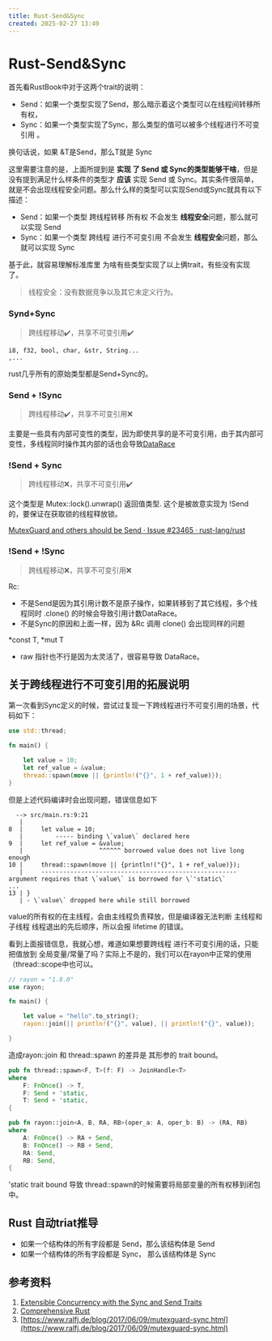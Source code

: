 ```yaml
---
title: Rust-Send&Sync
created: 2025-02-27 13:49
---
```



<!-- markdownlint-disable MD025 -->

# Rust-Send&Sync

首先看RustBook中对于这两个trait的说明：

- Send：如果一个类型实现了Send，那么暗示着这个类型可以在线程间转移所有权，
- Sync：如果一个类型实现了Sync，那么类型的值可以被多个线程进行不可变引用 。

换句话说，如果 &T是Send，那么T就是 Sync

这里需要注意的是，上面所提到是 **实现 了 Send 或 Sync的类型能够干啥**，但是没有提到满足什么样条件的类型才 **应该** 实现 Send 或 Sync。其实条件很简单，就是不会出现线程安全问题。那么什么样的类型可以实现Send或Sync就具有以下描述：

- Send：如果一个类型 跨线程转移 所有权 不会发生 **线程安全**问题，那么就可以实现 Send
- Sync：如果一个类型 跨线程 进行不可变引用 不会发生 **线程安全**问题，那么就可以实现 Sync

基于此，就容易理解标准库里 为啥有些类型实现了以上俩trait，有些没有实现了。

> 线程安全：没有数据竞争以及其它未定义行为。

### Synd+Sync

> 跨线程移动✔️，共享不可变引用✔️

```text
i8, f32, bool, char, &str, String...
,...
```

rust几乎所有的原始类型都是Send+Sync的。

### Send + !Sync

> 跨线程移动✔️，共享不可变引用❌

主要是一些具有内部可变性的类型，因为即使共享的是不可变引用，由于其内部可变性，多线程同时操作其内部的话也会导致[DataRace](https://zhida.zhihu.com/search?content_id=238537906&content_type=Article&match_order=1&q=DataRace&zhida_source=entity)

### !Send + Sync

> 跨线程移动❌，共享不可变引用✔️

这个类型是 Mutex<T>::lock().unwrap() 返回值类型. 这个是被故意实现为 !Send 的，要保证在获取锁的线程释放锁。

[MutexGuard and others should be Send · Issue #23465 · rust-lang/rust](https://link.zhihu.com/?target=https%3A//github.com/rust-lang/rust/issues/23465)

### !Send + !Sync

> 跨线程移动❌，共享不可变引用❌

Rc<T>:

- 不是Send是因为其引用计数不是原子操作，如果转移到了其它线程，多个线程同时 .clone() 的时候会导致引用计数DataRace。
- 不是Sync的原因和上面一样，因为 &Rc<T> 调用 clone() 会出现同样的问题

\*const T, \*mut T

- raw 指针也不行是因为太灵活了，很容易导致 DataRace。

## 关于跨线程进行不可变引用的拓展说明

第一次看到Sync定义的时候，尝试过复现一下跨线程进行不可变引用的场景，代码如下：

```rust
use std::thread;

fn main() {

    let value = 10;
    let ref_value = &value;
    thread::spawn(move || {println!("{}", 1 + ref_value)});
}
```

但是上述代码编译时会出现问题，错误信息如下

```text
  --> src/main.rs:9:21
   |
8  |     let value = 10;
   |         ----- binding \`value\` declared here
9  |     let ref_value = &value;
   |                     ^^^^^^ borrowed value does not live long enough
10 |     thread::spawn(move || {println!("{}", 1 + ref_value)});
   |     ------------------------------------------------------ argument requires that \`value\` is borrowed for \`'static\`
...
13 | }
   | - \`value\` dropped here while still borrowed
```

value的所有权的在主线程，会由主线程负责释放，但是编译器无法判断 主线程和子线程 线程退出的先后顺序，所以会报 lifetime 的错误。

看到上面报错信息，我就心想，难道如果想要跨线程 进行不可变引用的话，只能把值放到 全局变量/常量了吗？实际上不是的，我们可以在rayon中正常的使用（thread::scope中也可以。

```rust
// rayon = "1.8.0"
use rayon;

fn main() {

    let value = "hello".to_string();
    rayon::join(|| println!("{}", value), || println!("{}", value));

}
```

造成rayon::join 和 thread::spawn 的差异是 其形参的 trait bound。

```rust
pub fn thread::spawn<F, T>(f: F) -> JoinHandle<T>
where
    F: FnOnce() -> T,
    F: Send + 'static,
    T: Send + 'static,
{

pub fn rayon::join<A, B, RA, RB>(oper_a: A, oper_b: B) -> (RA, RB)
where
    A: FnOnce() -> RA + Send,
    B: FnOnce() -> RB + Send,
    RA: Send,
    RB: Send,
{
```

'static trait bound 导致 thread::spawn的时候需要将局部变量的所有权移到闭包中。

## Rust 自动triat推导

- 如果一个结构体的所有字段都是 Send，那么该结构体是 Send
- 如果一个结构体的所有字段都是 Sync， 那么该结构体是 Sync

## 参考资料

1. [Extensible Concurrency with the Sync and Send Traits](hhttps://doc.rust-lang.org/book/ch16-04-extensible-concurrency-sync-and-send.html)
2. [Comprehensive Rust](https://google.github.io/comprehensive-rust/concurrency/send-sync.html)
3. [https://www.ralfj.de/blog/2017/06/09/mutexguard-sync.html](https://www.ralfj.de/blog/2017/06/09/mutexguard-sync.html)
